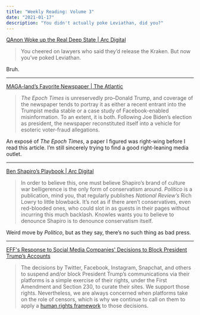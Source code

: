 ```yaml
---
title: "Weekly Reading: Volume 3"
date: "2021-01-17"
description: "You didn't actually poke Leviathan, did you?"
---
```


[QAnon Woke up the Real Deep State | Arc Digital](https://arcdigital.media/qanon-woke-up-the-real-deep-state-72bbfcb79488)

> You cheered on lawyers who said they’d release the Kraken. But now you’ve poked Leviathan.

Bruh.

- - -

[MAGA-land’s Favorite Newspaper | The Atlantic](https://www.theatlantic.com/politics/archive/2021/01/inside-the-epoch-times-a-mysterious-pro-trump-newspaper/617645/)

> *The Epoch Times* is unreservedly pro–Donald Trump, and coverage of the newspaper tends to portray it as either a recent entrant into the Trumpist media stable or a case study of Facebook-enabled misinformation. To an extent, it is both. Following Joe Biden’s election as president, the newspaper reconstituted itself into a vehicle for esoteric voter-fraud allegations.

An exposé of *The Epoch Times*, a paper I figured was right-wing before I read this article. I’m still sincerely trying to find a good right-leaning media outlet. 

- - -

[Ben Shapiro’s Playbook | Arc Digital](https://arcdigital.media/ben-shapiros-playbook-6f76470b8bdc)

> In order to believe this, one must believe Shapiro’s brand of culture war belligerence is the only form of conservatism around. *Politico* is a publication, mind you, that regularly publishes *National Review’s* Rich Lowry to little blowback. It’s not as if there aren’t conservatives, even red-blooded ones, who could slot in as guests in their pages without incurring this much backlash. Knowles wants you to believe to denounce Shapiro is to denounce conservatism itself.

Weird move by *Politico*, but as they say, there’s no such thing as bad press. 

- - -

[EFF's Response to Social Media Companies' Decisions to Block President Trump’s Accounts](https://www.eff.org/deeplinks/2021/01/eff-response-social-media-companies-decision-block-president-trumps-accounts)

> The decisions by Twitter, Facebook, Instagram, Snapchat, and others to suspend and/or block President Trump’s communications via their platforms is a simple exercise of their rights, under the First Amendment and Section 230, to curate their sites. We support those rights. Nevertheless, we are always concerned when platforms take on the role of censors, which is why we continue to call on them to apply a [human rights framework](https://www.eff.org/deeplinks/2018/11/eff-court-remedy-bad-content-moderation-isnt-give-government-more-power-control) to those decisions.